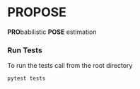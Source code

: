 # PROPOSE
**PRO**babilistic **POSE** estimation

### Run Tests
To run the tests call from the root directory
```
pytest tests
```
